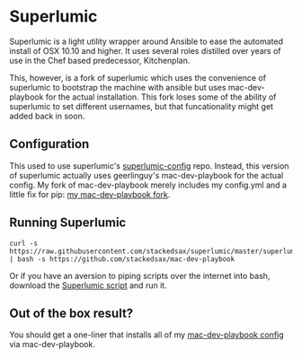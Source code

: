 # Superlumic

Superlumic is a light utility wrapper around Ansible to ease the automated install of OSX 10.10 and higher. It uses several roles distilled over years of use in the Chef based predecessor, Kitchenplan.

This, however, is a fork of superlumic which uses the convenience of superlumic to bootstrap the machine with ansible but uses mac-dev-playbook for the actual installation.  This fork loses some of the ability of superlumic to set different usernames, but that funcationality might get added back in soon.

## Configuration

This used to use superlumic's [superlumic-config](https://github.com/superlumic/superlumic-config) repo.  Instead, this version of superlumic actually uses geerlinguy's mac-dev-playbook for the actual config.  My fork of mac-dev-playbook merely includes my config.yml and a little fix for pip: [my mac-dev-playbook fork](https://github.com/stackedsax/mac-dev-playbook).

## Running Superlumic

```
curl -s https://raw.githubusercontent.com/stackedsax/superlumic/master/superlumic | bash -s https://github.com/stackedsax/mac-dev-playbook
```

Or if you have an aversion to piping scripts over the internet into bash, download the [Superlumic script](https://raw.githubusercontent.com/stackedsax/superlumic/master/superlumic) and run it.

## Out of the box result?

You should get a one-liner that installs all of my [mac-dev-playbook config](https://github.com/stackedsax/mac-dev-playbook/blob/master/config.yml) via mac-dev-playbook.